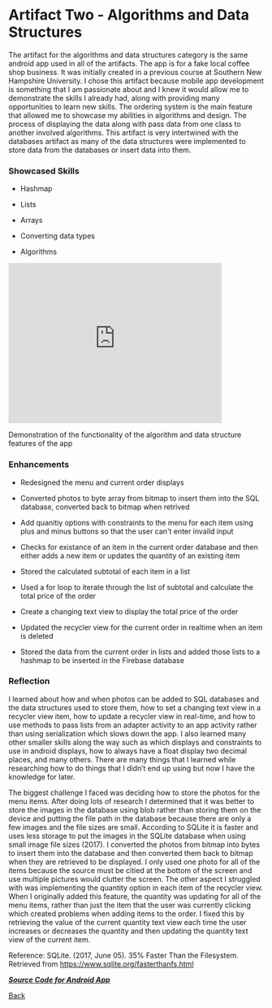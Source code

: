 # Artifact Two - Algorithms and Data Structures 

The artifact for the algorithms and data structures category is the same android app used in all of the artifacts. The app is for a fake local coffee shop business. It was initially created in a previous course at Southern New Hampshire University. I chose this artifact because mobile app development is something that I am passionate about and I knew it would allow me to demonstrate the skills I already had, along with providing many opportunities to learn new skills. The ordering system is the main feature that allowed me to showcase my abilities in algorithms and design. The process of displaying the data along with pass data from one class to another involved algorithms. This artifact is very intertwined with the databases artifact as many of the data structures were implemented to store data from the databases or insert data into them. 

### Showcased Skills

- Hashmap

- Lists

- Arrays

- Converting data types 

- Algorithms

<iframe width="420" height="315" src="https://www.youtube.com/embed/lvSkIw2MLGM" frameborder="0" allowfullscreen></iframe>

Demonstration of the functionality of the algorithm and data structure features of the app

### Enhancements 

- Redesigned the menu and current order displays

- Converted photos to byte array from bitmap to insert them into the SQL database, converted back to bitmap when retrived

- Add quanitiy options with constraints to the menu for each item using plus and minus buttons so that the user can't enter invaild input

- Checks for existance of an item in the current order database and then either adds a new item or updates the quantity of an existing item

- Stored the calculated subtotal of each item in a list

- Used a for loop to iterate through the list of subtotal and calculate the total price of the order

- Create a changing text view to display the total price of the order

- Updated the recycler view for the current order in realtime when an item is deleted

- Stored the data from the current order in lists and added those lists to a hashmap to be inserted in the Firebase database 

### Reflection

I learned about how and when photos can be added to SQL databases and the data structures used to store them, how to set a changing text view in a recycler view item, how to update a recycler view in real-time, and how to use methods to pass lists from an adapter activity to an app activity rather than using serialization which slows down the app. I also learned many other smaller skills along the way such as which displays and constraints to use in android displays, how to always have a float display two decimal places, and many others. There are many things that I learned while researching how to do things that I didn’t end up using but now I have the knowledge for later. 

The biggest challenge I faced was deciding how to store the photos for the menu items. After doing lots of research I determined that it was better to store the images in the database using blob rather than storing them on the device and putting the file path in the database because there are only a few images and the file sizes are small. According to SQLite it is faster and uses less storage to put the images in the SQLite database when using small image file sizes (2017). I converted the photos from bitmap into bytes to insert them into the database and then converted them back to bitmap when they are retrieved to be displayed. I only used one photo for all of the items because the source must be citied at the bottom of the screen and use multiple pictures would clutter the screen. The other aspect I struggled with was implementing the quantity option in each item of the recycler view. When I originally added this feature, the quantity was updating for all of the menu items, rather than just the item that the user was currently clicking which created problems when adding items to the order. I fixed this by retrieving the value of the current quantity text view each time the user increases or decreases the quantity and then updating the quantity text view of the current item.

Reference: SQLite. (2017, June 05). 35% Faster Than the Filesystem. Retrieved from https://www.sqlite.org/fasterthanfs.html

[***Source Code for Android App***](https://clarissaworrell.github.io/ArtifactThree)

[Back](https://clarissaworrell.github.io/)
